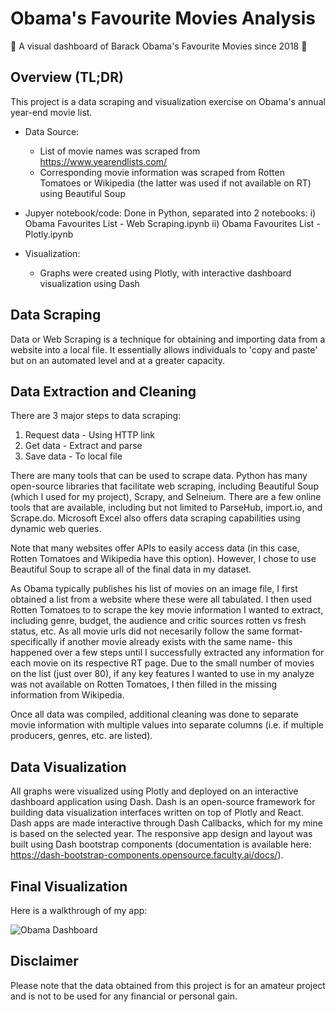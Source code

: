 # Obama's Favourite Movies Analysis
:movie_camera: A visual dashboard of Barack Obama's Favourite Movies since 2018 :movie_camera:

## Overview (TL;DR)

This project is a data scraping and visualization exercise on Obama's annual year-end movie list. 

- Data Source:  
  - List of movie names was scraped from https://www.yearendlists.com/
  - Corresponding movie information was scraped from Rotten Tomatoes or Wikipedia (the latter was used if not available on RT) using Beautiful Soup
  
- Jupyer notebook/code: Done in Python, separated into 2 notebooks:
i) Obama Favourites List - Web Scraping.ipynb 
ii) Obama Favourites List - Plotly.ipynb

- Visualization: 
  - Graphs were created using Plotly, with interactive dashboard visualization using Dash  


## Data Scraping

Data or Web Scraping is a technique for obtaining and importing data from a website into a local file. It essentially allows individuals to 'copy and paste' but on an automated level and at a greater capacity.

## Data Extraction and Cleaning 

There are 3 major steps to data scraping:
1. Request data - Using HTTP link
2. Get data - Extract and parse 
3. Save data - To local file 

There are many tools that can be used to scrape data. Python has many open-source libraries that facilitate web scraping, including Beautiful Soup (which I used for my project), Scrapy, and Selneium. There are a few online tools that are available, including but not limited to ParseHub, import.io, and Scrape.do. Microsoft Excel also offers data scraping capabilities using dynamic web queries. 

Note that many websites offer APIs to easily access data (in this case, Rotten Tomatoes and Wikipedia have this option). However, I chose to use Beautiful Soup to scrape all of the final data in my dataset.

As Obama typically publishes his list of movies on an image file, I first obtained a list from a website where these were all tabulated. I then used Rotten Tomatoes to to scrape the key movie information I wanted to extract, including genre, budget, the audience and critic sources rotten vs fresh status, etc. As all movie urls did not necesarily follow the same format- specifically if another movie already exists with the same name- this happened over a few steps until I successfully extracted any information for each movie on its respective RT page. Due to the small number of movies on the list (just over 80), if any key features I wanted to use in my analyze was not available on Rotten Tomatoes, I then filled in the missing information from Wikipedia.

Once all data was compiled, additional cleaning was done to separate movie information with multiple values into separate columns (i.e. if multiple producers, genres, etc. are listed). 


## Data Visualization

All graphs were visualized using Plotly and deployed on an interactive dashboard application using Dash. Dash is an open-source framework for building data visualization interfaces written on top of Plotly and React. 
Dash apps are made interactive through Dash Callbacks, which for my mine is based on the selected year. The responsive app design and layout was built using Dash bootstrap components (documentation is available here: https://dash-bootstrap-components.opensource.faculty.ai/docs/).

## Final Visualization

Here is a walkthrough of my app:

![Obama Dashboard](https://user-images.githubusercontent.com/104465263/219374690-3f5b1545-e394-4a73-b8f8-860cfe307e61.gif)



## Disclaimer

Please note that the data obtained from this project is for an amateur project and is not to be used for any financial or personal gain. 

